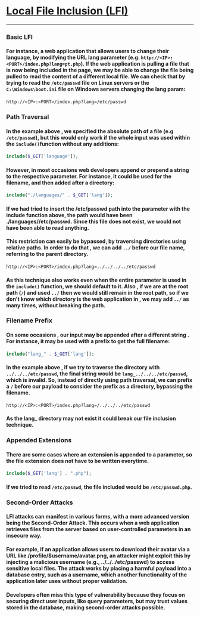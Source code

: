 # [Local File Inclusion (LFI)](https://owasp.org/www-project-web-security-testing-guide/v42/4-Web_Application_Security_Testing/07-Input_Validation_Testing/11.1-Testing_for_Local_File_Inclusion)
***
### Basic LFI
#### For instance, a web application that allows users to change their language, by modifying the URL lang parameter (e.g. `http://<IP>:<PORT>/index.php?lang=pt.php`). If the web application is pulling a file that is now being included in the page, we may be able to change the file being pulled to read the content of a different local file. We can check that by trying to read the `/etc/passwd` file on Linux servers or the `C:\Windows\boot.ini` file on Windows servers changing the lang param:
```
http://<IP>:<PORT>/index.php?lang=/etc/passwd
```

### Path Traversal
#### In the example above , we specified the absolute path of a file (e.g `/etc/passwd`), but this would only work if the whole input was used within the `include()`function without any additions:
```php
include($_GET['language']);
```
#### However, in most occasions web developers append or prepend a string to the respective parameter. For instance, it could be used for the filename, and then added after a directory:
```php
include("./languages/" . $_GET['lang']);
```
#### If we had tried to insert the /etc/passwd path into the parameter with the include function above, the path would have been ./languages//etc/passwd. Since this file does not exist, we would not have been able to read anything.

#### This restriction can easily be bypassed, by traversing directories using relative paths. In order to do that , we can add `../` before our file name, referring to the parent directory.
```
http://<IP>:<PORT>/index.php?lang=../../../../etc/passwd
```
#### As this technique also works even when the entire parameter is used in the `include()` function, we should default to it. Also , if we are at the root path (`/`) and used `../` then we would still remain in the root path, so if we don't know which directory is the web application in , we may add `../` as many times, without breaking the path.

### Filename Prefix
#### On some occasions , our input may be appended after a different string . For instance, it may be used with a prefix to get the full filename:
```php
include("lang_" . $_GET['lang']);
```

#### In the example above , if we try to traverse the directory with `../../../etc/passwd`, the final string would be `lang_../../../etc/passwd`, which is invalid. So, instead of directly using path traversal, we can prefix a `/` before our payload to consider the prefix as a directory, bypassing the filename.
```
http://<IP>:<PORT>/index.php?lang=/../../../etc/passwd
```
#### As the lang_ directory may not exist it could break our file inclusion technique.

### Appended Extensions
#### There are some cases where an extension is appended to a parameter, so the file extension does not have to be written everytime.
```php
include($_GET['lang'] . ".php");
```
#### If we tried to read `/etc/passwd`, the file included would be `/etc/passwd.php`.

### Second-Order Attacks
#### LFI attacks can manifest in various forms, with a more advanced version being the Second-Order Attack. This occurs when a web application retrieves files from the server based on user-controlled parameters in an insecure way.
#### For example, if an application allows users to download their avatar via a URL like /profile/$username/avatar.png, an attacker might exploit this by injecting a malicious username (e.g., ../../../etc/passwd) to access sensitive local files. The attack works by placing a harmful payload into a database entry, such as a username, which another functionality of the application later uses without proper validation.
#### Developers often miss this type of vulnerability because they focus on securing direct user inputs, like query parameters, but may trust values stored in the database, making second-order attacks possible.

